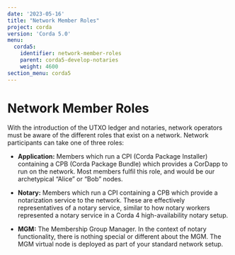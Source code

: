 ```yaml
---
date: '2023-05-16'
title: "Network Member Roles"
project: corda
version: 'Corda 5.0'
menu:
  corda5:
    identifier: network-member-roles
    parent: corda5-develop-notaries
    weight: 4600
section_menu: corda5
---
```

# Network Member Roles

With the introduction of the UTXO ledger and notaries, network operators must be aware of the different roles that exist on a network. Network participants can take one of three roles:

* **Application:** Members which run a CPI (Corda Package Installer) containing a CPB (Corda Package Bundle) which provides a CorDapp to run on the network. Most members fulfil this role, and would be our archetypical “Alice” or “Bob” nodes.

* **Notary:** Members which run a CPI containing a CPB which provide a notarization service to the network. These are effectively representatives of a notary service, similar to how notary workers represented a notary service in a Corda 4 high-availability notary setup.

* **MGM:** The Membership Group Manager. In the context of notary functionality, there is nothing special or different about the MGM. The MGM virtual node is deployed as part of your standard network setup.
